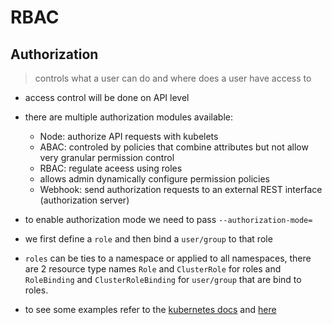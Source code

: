 # RBAC

## Authorization

> controls what a user can do and where does a user have access to

- access control will be done on API level

- there are multiple authorization modules available:
  - Node: authorize API requests with kubelets
  - ABAC: controled by policies that combine attributes but not allow very granular permission control
  - RBAC: regulate aceess using roles
  - allows admin dynamically configure permission policies
  - Webhook: send authorization requests to an external REST interface (authorization server)

- to enable authorization mode we need to pass `--authorization-mode=`

- we first define a `role` and then bind a `user/group` to that role

- `roles` can be ties to a namespace or applied to all namespaces, there are 2 resource type names `Role` and `ClusterRole` for roles and `RoleBinding` and `ClusterRoleBinding` for `user/group` that are bind to roles.

- to see some examples refer to the [kubernetes docs](https://kubernetes.io/docs/reference/access-authn-authz/rbac/) and [here](https://github.com/wardviaene/kubernetes-course/tree/master/users)
